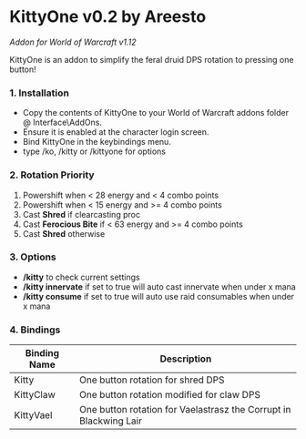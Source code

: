 # KittyOne v0.2 by Areesto
*Addon for World of Warcraft v1.12*


KittyOne is an addon to simplify the feral druid DPS rotation to pressing one button!

### 1. Installation
 - Copy the contents of KittyOne to your World of Warcraft addons folder @ Interface\AddOns.
 - Ensure it is enabled at the character login screen.
 - Bind KittyOne in the keybindings menu.
 - type /ko, /kitty or /kittyone for options 

### 2. Rotation Priority
1. Powershift when < 28 energy and < 4 combo points
2. Powershift when < 15 energy and >= 4 combo points
3. Cast **Shred** if clearcasting proc
4. Cast **Ferocious Bite** if < 63 energy and >= 4 combo points
5. Cast **Shred** otherwise

### 3. Options
- **/kitty** to check current settings
- **/kitty innervate** if set to true will auto cast innervate when under x mana
- **/kitty consume** if set to true will auto use raid consumables when under x mana

### 4. Bindings
| Binding Name | Description |
| ------ | ------ |
| Kitty | One button rotation for shred DPS |
| KittyClaw | One button rotation modified for claw DPS|
| KittyVael | One button rotation for Vaelastrasz the Corrupt in Blackwing Lair|